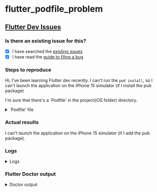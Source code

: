 # flutter_podfile_problem

## [Flutter Dev Issues](https://github.com/flutter/flutter/issues/137052) 
### Is there an existing issue for this?

- [X] I have searched the [existing issues](https://github.com/flutter/flutter/issues)
- [X] I have read the [guide to filing a bug](https://flutter.dev/docs/resources/bug-reports)

### Steps to reproduce

Hi, I've been learning Flutter dev recently.  I can't run the `pod install`, so I can't launch the application on the iPhone 15 simulator (if I install the pub package)

I'm sure that there's a `Podfile' in the project(iOS folder) directory.


<details>
<summary>`Podfile' file</summary>

```
# Uncomment the next line to define a global platform for your project
# platform :ios, '11.0'

target 'Runner' do
  # Comment the next line if you don't want to use dynamic frameworks
  use_frameworks!

  # Pods for Runner

  target 'RunnerTests' do
    inherit! :search_paths
    # Pods for testing
  end

end
```
</details>

### Actual results

 I can't launch the application on the iPhone 15 simulator (if I add the pub package).

### Logs

<details>
<summary>Logs</summary>

```console

Launching lib/main.dart on iPhone 15 in debug mode...
main.dart:1
CocoaPods' output:
↳
    [!] No `Podfile' found in the project directory.
    /opt/homebrew/Cellar/cocoapods/1.13.0/libexec/gems/cocoapods-1.13.0/lib/cocoapods/command.rb:161:in `verify_podfile_exists!'
    /opt/homebrew/Cellar/cocoapods/1.13.0/libexec/gems/cocoapods-1.13.0/lib/cocoapods/command/install.rb:46:in `run'
    /opt/homebrew/Cellar/cocoapods/1.13.0/libexec/gems/claide-1.1.0/lib/claide/command.rb:334:in `run'
    /opt/homebrew/Cellar/cocoapods/1.13.0/libexec/gems/cocoapods-1.13.0/lib/cocoapods/command.rb:52:in `run'
    /opt/homebrew/Cellar/cocoapods/1.13.0/libexec/gems/cocoapods-1.13.0/bin/pod:55:in `<top (required)>'
    /opt/homebrew/Cellar/cocoapods/1.13.0/libexec/bin/pod:25:in `load'
    /opt/homebrew/Cellar/cocoapods/1.13.0/libexec/bin/pod:25:in `<main>'
Error running pod install
Error launching application on iPhone 15.
Exited

```

</details>


### Flutter Doctor output

<details>
<summary>Doctor output</summary>

```console

$flutter doctor -v
[✓] Flutter (Channel stable, 3.13.8, on macOS 14.0 23A344 darwin-arm64, locale
    zh-Hant-TW)
    • Flutter version 3.13.8 on channel stable at /Users/mimichang/tools/flutter
    • Upstream repository https://github.com/flutter/flutter.git
    • Framework revision 6c4930c4ac (5 days ago), 2023-10-18 10:57:55 -0500
    • Engine revision 767d8c75e8
    • Dart version 3.1.4
    • DevTools version 2.25.0

[✓] Android toolchain - develop for Android devices (Android SDK version 34.0.0)
    • Android SDK at /Users/mimichang/Library/Android/sdk
    • Platform android-33, build-tools 34.0.0
    • Java binary at: /Applications/Android
      Studio.app/Contents/jbr/Contents/Home/bin/java
    • Java version OpenJDK Runtime Environment (build 17.0.6+0-17.0.6b829.9-10027231)
    • All Android licenses accepted.

[✓] Xcode - develop for iOS and macOS (Xcode 15.0.1)
    • Xcode at /Applications/Xcode.app/Contents/Developer
    • Build 15A507
    • CocoaPods version 1.13.0

[✓] Chrome - develop for the web
    • Chrome at /Applications/Google Chrome.app/Contents/MacOS/Google Chrome

[✓] Android Studio (version 2022.3)
    • Android Studio at /Applications/Android Studio.app/Contents
    • Flutter plugin can be installed from:
      🔨 https://plugins.jetbrains.com/plugin/9212-flutter
    • Dart plugin can be installed from:
      🔨 https://plugins.jetbrains.com/plugin/6351-dart
    • Java version OpenJDK Runtime Environment (build 17.0.6+0-17.0.6b829.9-10027231)

[✓] VS Code (version 1.84.0-insider)
    • VS Code at /Applications/Visual Studio Code - Insiders.app/Contents
    • Flutter extension version 3.75.20231002

[✓] Connected device (3 available)
    • iPhone 15 (mobile) • B3478F62-9583-4453-8519-A48708E11F1A • ios            •
      com.apple.CoreSimulator.SimRuntime.iOS-17-0 (simulator)
    • macOS (desktop)    • macos                                • darwin-arm64   •
      macOS 14.0 23A344 darwin-arm64
    • Chrome (web)       • chrome                               • web-javascript •
      Google Chrome 118.0.5993.88

[✓] Network resources
    • All expected network resources are available.

• No issues found!

```

</details>
